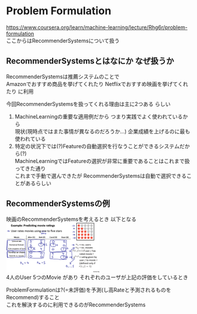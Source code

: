 # Problem Formulation
https://www.coursera.org/learn/machine-learning/lecture/Rhg6r/problem-formulation  
ここからはRecommenderSystemsについて扱う  

## RecommenderSystemsとはなにか なぜ扱うか
RecommenderSystemsは推薦システムのことで  
Amazonでおすすめ商品を挙げてくれたり Netflixでおすすめ映画を挙げてくれたり に利用  

今回RecommenderSystemsを扱ってくれる理由は主に2つある らしい  
1. MachineLearningの重要な適用例だから つまり実践でよく使われているから  
	現状(現時点ではまた事情が異なるのだろうか...) 企業成績を上げるのに最も使われている  
1. 特定の状況下では(?)Featureの自動選択を行なうことができるシステムだから(?)  
	MachineLearningではFeatureの選択が非常に重要であることはこれまで扱ってきた通り  
	これまで手動で選んできたが RecommenderSystemsは自動で選択できることがあるらしい  

## RecommenderSystemsの例
映画のRecommenderSystemsを考えるとき 以下となる  
<img src="../../img/09_09_example_predicting_movie_ratings.png" width=50% >  
4人のUser 5つのMovie があり それぞれのユーザが上記の評価をしているとき  

ProblemFormulationは?(=未評価)を予測(し高Rateと予測されるものをRecommend)すること  
これを解決するのに利用できるのがRecommenderSystems  
